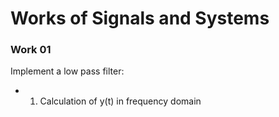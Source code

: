 # Works of Signals and Systems 

	
### Work 01
Implement a low pass filter:
  - 1. Calculation of y(t) in frequency domain
